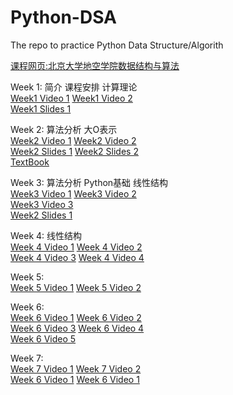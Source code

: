 # Python-DSA
The repo to practice Python Data Structure/Algorith  

[课程网页:北京大学地空学院数据结构与算法](http://gis4g.pku.edu.cn/course/pythonds/)  

Week 1: 简介 课程安排  计算理论  
[Week1 Video 1](https://www.bilibili.com/video/BV1S741177C9?p=1)    [Week1 Video 2](https://www.bilibili.com/video/BV1V7411M7YV)  
[Week1 Slides 1](/Slides/week1/sessdsa2020-00.pdf)  

Week 2: 算法分析 大O表示  
[Week2 Video 1](https://www.bilibili.com/video/BV1eE411n7q2)    [Week2 Video 2](https://www.bilibili.com/video/BV1eE411n79a?p=3)  
[Week2 Slides 1](/Slides/week2/sessdsa2020-02.pdf)    [Week2 Slides 2](/Slides/week2/sessdsa2020-04.pdf)  
[TextBook](https://runestone.academy/runestone/books/published/pythonds/AlgorithmAnalysis/toctree.html)  

Week 3:  算法分析 Python基础  线性结构  
[Week3 Video 1](https://www.bilibili.com/video/BV17E411478j)    [Week3 Video 2](https://www.bilibili.com/video/BV1wE411g7F3)  
[Week3 Video 3](https://www.bilibili.com/video/BV13E411g7VL)   
[Week2 Slides 1](/Slides/week3/sessdsa2020-05.pdf)  

Week 4: 线性结构  
[Week 4 Video 1](https://www.bilibili.com/video/BV1QE411N7c5)    [Week 4 Video 2](https://www.bilibili.com/video/BV1NE411j7gj)  
[Week 4 Video 3](https://www.bilibili.com/video/BV1iE411G7Qp)    [Week 4 Video 4](https://www.bilibili.com/video/BV1zE411G7hx)  

Week 5:   
[Week 5 Video 1](https://www.bilibili.com/video/BV127411d7jR)    [Week 5 Video 2](https://www.bilibili.com/video/BV1GE411N7f1)  

Week 6:   
[Week 6 Video 1](https://www.bilibili.com/video/BV1S7411y7Zd)    [Week 6 Video 2](https://www.bilibili.com/video/BV1w741117w4)  
[Week 6 Video 3](https://www.bilibili.com/video/BV1xV411f7gK)    [Week 6 Video 4](https://www.bilibili.com/video/BV1ie411x7pP)  
[Week 6 Video 5](https://www.bilibili.com/video/BV1n54y1d7Gi)  

Week 7:   
[Week 7 Video 1](https://www.bilibili.com/video/BV1MC4y1s7mm)    [Week 7 Video 2](https://www.bilibili.com/video/BV1pK4y1r7r2)  
[Week 6 Video 1](https://www.bilibili.com/video/BV1S7411y7Zd)    [Week 6 Video 1](https://www.bilibili.com/video/BV1S7411y7Zd)  